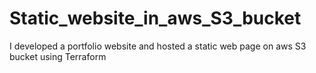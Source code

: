 # Static_website_in_aws_S3_bucket
I developed a portfolio website and hosted a static web page on aws S3 bucket using Terraform  
